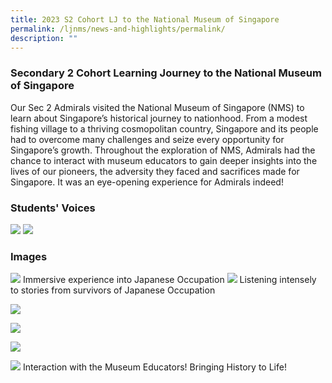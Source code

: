```yaml
---
title: 2023 S2 Cohort LJ to the National Museum of Singapore
permalink: /ljnms/news-and-highlights/permalink/
description: ""
---
```

### Secondary 2 Cohort Learning Journey to the National Museum of Singapore

Our Sec 2 Admirals visited the National Museum of Singapore (NMS) to learn about Singapore’s historical journey to nationhood. From a modest fishing village to a thriving cosmopolitan country, Singapore and its people had to overcome many challenges and seize every opportunity for Singapore’s growth. Throughout the exploration of NMS, Admirals had the chance to interact with museum educators to gain deeper insights into the lives of our pioneers, the adversity they faced and sacrifices made for Singapore. It was an eye-opening experience for Admirals indeed!

### Students' Voices
![](/images/2023/Ljnms/one_student_01.jpg)
![](/images/2023/Ljnms/one_student_02.jpg)

### Images
![](/images/2023/Ljnms/ljnms_001.jpeg)
Immersive experience into Japanese Occupation
![](/images/2023/Ljnms/ljnms_002.jpeg)
Listening intensely to stories from survivors of Japanese Occupation

![](/images/2023/Ljnms/ljnms_003.jpeg)

![](/images/2023/Ljnms/ljnms_004.jpeg)

![](/images/2023/Ljnms/ljnms_005.jpeg)

![](/images/2023/Ljnms/ljnms_006.jpeg)
Interaction with the Museum Educators!
Bringing History to Life!